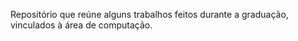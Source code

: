 Repositório que reúne alguns trabalhos feitos durante a graduação, vinculados à área de computação.
